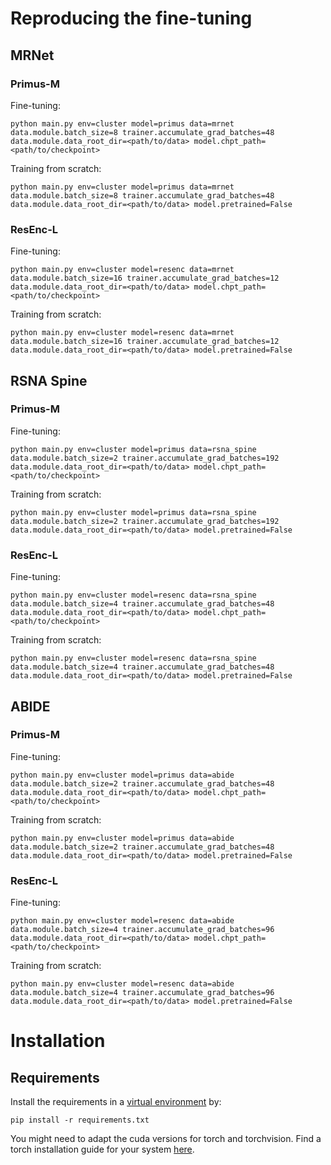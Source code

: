 # Reproducing the fine-tuning

## MRNet 
### Primus-M
Fine-tuning:

`python main.py env=cluster model=primus data=mrnet data.module.batch_size=8 trainer.accumulate_grad_batches=48 data.module.data_root_dir=<path/to/data> model.chpt_path=<path/to/checkpoint>`

Training from scratch:

`python main.py env=cluster model=primus data=mrnet data.module.batch_size=8 trainer.accumulate_grad_batches=48 data.module.data_root_dir=<path/to/data> model.pretrained=False`

### ResEnc-L
Fine-tuning:

`python main.py env=cluster model=resenc data=mrnet data.module.batch_size=16 trainer.accumulate_grad_batches=12 data.module.data_root_dir=<path/to/data> model.chpt_path=<path/to/checkpoint>`

Training from scratch:

`python main.py env=cluster model=resenc data=mrnet data.module.batch_size=16 trainer.accumulate_grad_batches=12  data.module.data_root_dir=<path/to/data> model.pretrained=False`

## RSNA Spine
### Primus-M
Fine-tuning:

`python main.py env=cluster model=primus data=rsna_spine data.module.batch_size=2 trainer.accumulate_grad_batches=192 data.module.data_root_dir=<path/to/data> model.chpt_path=<path/to/checkpoint>`

Training from scratch:

`python main.py env=cluster model=primus data=rsna_spine data.module.batch_size=2 trainer.accumulate_grad_batches=192 data.module.data_root_dir=<path/to/data> model.pretrained=False`

### ResEnc-L
Fine-tuning:

`python main.py env=cluster model=resenc data=rsna_spine data.module.batch_size=4 trainer.accumulate_grad_batches=48 data.module.data_root_dir=<path/to/data> model.chpt_path=<path/to/checkpoint>`

Training from scratch:

`python main.py env=cluster model=resenc data=rsna_spine data.module.batch_size=4 trainer.accumulate_grad_batches=48 data.module.data_root_dir=<path/to/data> model.pretrained=False`

## ABIDE
### Primus-M
Fine-tuning:

`python main.py env=cluster model=primus data=abide data.module.batch_size=2 trainer.accumulate_grad_batches=48 data.module.data_root_dir=<path/to/data> model.chpt_path=<path/to/checkpoint>`

Training from scratch:

`python main.py env=cluster model=primus data=abide data.module.batch_size=2 trainer.accumulate_grad_batches=48 data.module.data_root_dir=<path/to/data> model.pretrained=False`

### ResEnc-L
Fine-tuning:

`python main.py env=cluster model=resenc data=abide data.module.batch_size=4 trainer.accumulate_grad_batches=96 data.module.data_root_dir=<path/to/data> model.chpt_path=<path/to/checkpoint>`

Training from scratch:

`python main.py env=cluster model=resenc data=abide data.module.batch_size=4 trainer.accumulate_grad_batches=96 data.module.data_root_dir=<path/to/data> model.pretrained=False`

# Installation
## Requirements
Install the requirements in a [virtual environment](https://conda.io/projects/conda/en/latest/user-guide/tasks/manage-environments.html) by:

```shell
pip install -r requirements.txt
```

You might need to adapt the cuda versions for torch and torchvision. 
Find a torch installation guide for your system [here](https://pytorch.org/get-started/locally/). 


